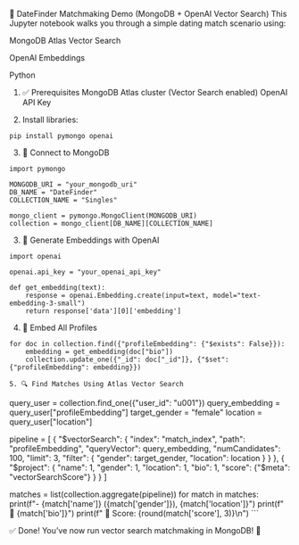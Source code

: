 🧪 DateFinder Matchmaking Demo (MongoDB + OpenAI Vector Search)
This Jupyter notebook walks you through a simple dating match scenario using:

MongoDB Atlas Vector Search

OpenAI Embeddings

Python

1. ✅ Prerequisites
MongoDB Atlas cluster (Vector Search enabled)
OpenAI API Key

2. Install libraries:
```
pip install pymongo openai
```
3. 🔗 Connect to MongoDB
```
import pymongo

MONGODB_URI = "your_mongodb_uri"
DB_NAME = "DateFinder"
COLLECTION_NAME = "Singles"

mongo_client = pymongo.MongoClient(MONGODB_URI)
collection = mongo_client[DB_NAME][COLLECTION_NAME]
```
3. 🤖 Generate Embeddings with OpenAI
```
import openai

openai.api_key = "your_openai_api_key"

def get_embedding(text):
    response = openai.Embedding.create(input=text, model="text-embedding-3-small")
    return response['data'][0]['embedding']
```
4. 🧠 Embed All Profiles
```
for doc in collection.find({"profileEmbedding": {"$exists": False}}):
    embedding = get_embedding(doc["bio"])
    collection.update_one({"_id": doc["_id"]}, {"$set": {"profileEmbedding": embedding}})

5. 🔍 Find Matches Using Atlas Vector Search
```
query_user = collection.find_one({"user_id": "u001"})
query_embedding = query_user["profileEmbedding"]
target_gender = "female"
location = query_user["location"]

pipeline = [
    {
        "$vectorSearch": {
            "index": "match_index",
            "path": "profileEmbedding",
            "queryVector": query_embedding,
            "numCandidates": 100,
            "limit": 3,
            "filter": {
                "gender": target_gender,
                "location": location
            }
        }
    },
    {
        "$project": {
            "name": 1,
            "gender": 1,
            "location": 1,
            "bio": 1,
            "score": {"$meta": "vectorSearchScore"}
        }
    }
]

matches = list(collection.aggregate(pipeline))
for match in matches:
    print(f"- {match['name']} ({match['gender']}), {match['location']}")
    print(f"  📖 {match['bio']}")
    print(f"  🔢 Score: {round(match['score'], 3)}\n")
    ```
    
✅ Done!
You’ve now run vector search matchmaking in MongoDB! 🎉

